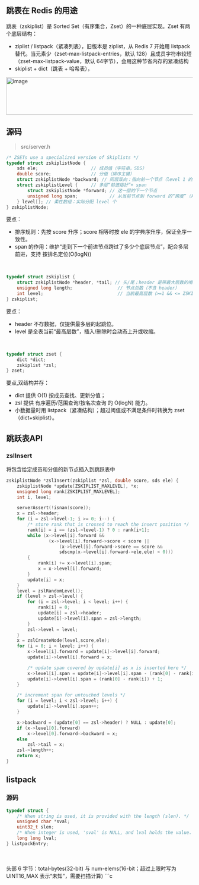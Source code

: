 ## 跳表在 Redis 的用途
跳表（zskiplist）是 Sorted Set（有序集合，Zset）的一种底层实现。Zset 有两个底层结构：
- ziplist / listpack（紧凑列表），旧版本是 ziplist，从 Redis 7 开始用 listpack 替代。当元素少（zset-max-listpack-entries，默认 128）且成员字符串较短（zset-max-listpack-value，默认 64字节），会用这种节省内存的紧凑结构
- skiplist + dict（跳表 + 哈希表），


<img width="1074" height="101" alt="image" src="https://github.com/user-attachments/assets/deba09c4-5bac-4381-9003-753643dfc4e4" />


## 源码
> src/server.h
```c
/* ZSETs use a specialized version of Skiplists */
typedef struct zskiplistNode {
    sds ele;                    // 成员值（字符串，SDS）
    double score;               // 分值（排序主键）
    struct zskiplistNode *backward; // 同层双向：指向前一个节点（level 1 的后退指针）
    struct zskiplistLevel {     // 多层“前进指针”+ span
        struct zskiplistNode *forward; // 这一层的下一个节点
        unsigned long span;            // 从当前节点到 forward 的“跨度”（用于 O(logN) 计 rank）
    } level[]; // 柔性数组：实际分配 level 个
} zskiplistNode;
```
要点：
- 排序规则：先按 score 升序；score 相等时按 ele 的字典序升序，保证全序一致性。
- span 的作用：维护“走到下一个前进节点跨过了多少个底层节点”，配合多层前进，支持 按排名定位(O(logN))
<br>

```c
typedef struct zskiplist {
    struct zskiplistNode *header, *tail; // 头/尾；header 是带最大层数的哨兵
    unsigned long length;                 // 节点总数（不含 header）
    int level;                            // 当前最高层数（>=1 && <= ZSKIPLIST_MAXLEVEL）
} zskiplist;
```
要点：
- header 不存数据，仅提供最多层的起跳位。
- level 是全表当前“最高层数”，插入/删除时会动态上升或收缩。
<br>

```c
typedef struct zset {
    dict *dict;
    zskiplist *zsl;
} zset;
```
要点,双结构并存：
- dict 提供 O(1) 按成员查找、更新分值；
- zsl 提供 有序遍历/范围查询/按名次查询 的 O(logN) 能力。
- 小数据量时用 listpack（紧凑结构）；超过阈值或不满足条件时转换为 zset（dict+skiplist）。

## 跳跃表API

### zslInsert
将包含给定成员和分值的新节点插入到跳跃表中
```c
zskiplistNode *zslInsert(zskiplist *zsl, double score, sds ele) {
    zskiplistNode *update[ZSKIPLIST_MAXLEVEL], *x;
    unsigned long rank[ZSKIPLIST_MAXLEVEL];
    int i, level;

    serverAssert(!isnan(score));
    x = zsl->header;
    for (i = zsl->level-1; i >= 0; i--) {
        /* store rank that is crossed to reach the insert position */
        rank[i] = i == (zsl->level-1) ? 0 : rank[i+1];
        while (x->level[i].forward &&
                (x->level[i].forward->score < score ||
                    (x->level[i].forward->score == score &&
                    sdscmp(x->level[i].forward->ele,ele) < 0)))
        {
            rank[i] += x->level[i].span;
            x = x->level[i].forward;
        }
        update[i] = x;
    }
    level = zslRandomLevel();
    if (level > zsl->level) {
        for (i = zsl->level; i < level; i++) {
            rank[i] = 0;
            update[i] = zsl->header;
            update[i]->level[i].span = zsl->length;
        }
        zsl->level = level;
    }
    x = zslCreateNode(level,score,ele);
    for (i = 0; i < level; i++) {
        x->level[i].forward = update[i]->level[i].forward;
        update[i]->level[i].forward = x;

        /* update span covered by update[i] as x is inserted here */
        x->level[i].span = update[i]->level[i].span - (rank[0] - rank[i]);
        update[i]->level[i].span = (rank[0] - rank[i]) + 1;
    }

    /* increment span for untouched levels */
    for (i = level; i < zsl->level; i++) {
        update[i]->level[i].span++;
    }

    x->backward = (update[0] == zsl->header) ? NULL : update[0];
    if (x->level[0].forward)
        x->level[0].forward->backward = x;
    else
        zsl->tail = x;
    zsl->length++;
    return x;
}
```
## listpack
### 源码
```c
typedef struct {
    /* When string is used, it is provided with the length (slen). */
    unsigned char *sval;
    uint32_t slen;
    /* When integer is used, 'sval' is NULL, and lval holds the value. */
    long long lval;
} listpackEntry;
```
<br>
<br>
头部 6 字节：total-bytes(32-bit) 与 num-elems(16-bit；超过上限时写为 UINT16_MAX 表示“未知”，需要扫描计算)
```c

```
